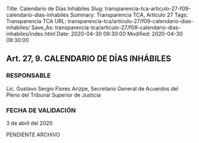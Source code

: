 Title: Calendario de Días Inhábiles
Slug: transparencia-tca-articulo-27-f09-calendario-dias-inhabiles
Summary: Transparencia TCA, Artículo 27
Tags: Transparencia TCA
URL: transparencia-tca/articulo-27/f09-calendario-dias-inhabiles/
Save_As: transparencia-tca/articulo-27/f09-calendario-dias-inhabiles/index.html
Date: 2020-04-30 09:30:00
Modified: 2020-04-30 09:30:00


## Art. 27, 9. CALENDARIO DE DÍAS INHÁBILES


### RESPONSABLE

Lic. Gustavo Sergio Flores Arizpe, Secretario General de Acuerdos del Pleno del Tribunal Superior de Justicia


### FECHA DE VALIDACIÓN

3 de abril del 2020


PENDIENTE ARCHIVO



